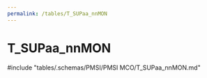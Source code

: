 ```yaml
---
permalink: /tables/T_SUPaa_nnMON
---
```

# T_SUPaa_nnMON
<!-- SPDX-License-Identifier: MPL-2.0 -->

<!-- ATTENTION : Ne pas supprimer ou modifier la ligne ci-dessous -->
#include "tables/.schemas/PMSI/PMSI MCO/T_SUPaa_nnMON.md"
<!-- ATTENTION : Ne pas supprimer ou modifier la ligne ci-dessus -->
